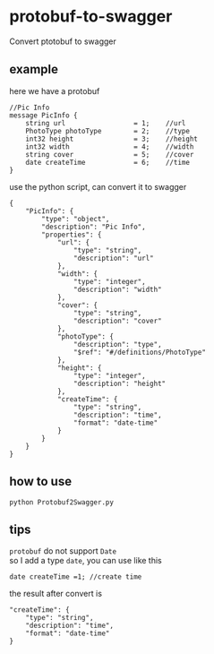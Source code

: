 # protobuf-to-swagger
Convert ptotobuf to swagger

## example
here we have a protobuf

```
//Pic Info
message PicInfo {
    string url                 = 1;    //url
    PhotoType photoType        = 2;    //type
    int32 height               = 3;    //height
    int32 width                = 4;    //width
    string cover               = 5;    //cover
    date createTime            = 6;    //time
}
```

use the python script, can convert it to swagger 

```
{
    "PicInfo": {
        "type": "object",
        "description": "Pic Info",
        "properties": {
            "url": {
                "type": "string",
                "description": "url"
            },
            "width": {
                "type": "integer",
                "description": "width"
            },
            "cover": {
                "type": "string",
                "description": "cover"
            },
            "photoType": {
                "description": "type",
                "$ref": "#/definitions/PhotoType"
            },
            "height": {
                "type": "integer",
                "description": "height"
            },
            "createTime": {
                "type": "string",
                "description": "time",
                "format": "date-time"
            }
        }
    }
}
```

## how to use

`python Protobuf2Swagger.py`

## tips
`protobuf` do not support `Date`  
so I add a type `date`, you can use like this 

```
date createTime =1; //create time
```

the result after convert is  
```
"createTime": {
    "type": "string",
    "description": "time",
    "format": "date-time"
}
```

